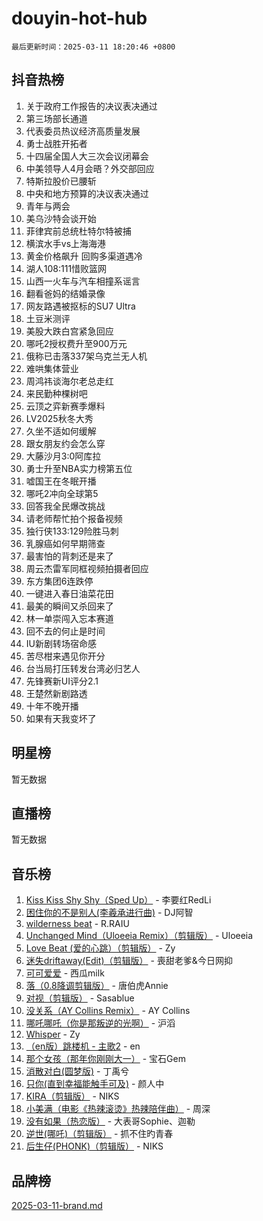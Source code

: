 # douyin-hot-hub

`最后更新时间：2025-03-11 18:20:46 +0800`

## 抖音热榜

1. 关于政府工作报告的决议表决通过
1. 第三场部长通道
1. 代表委员热议经济高质量发展
1. 勇士战胜开拓者
1. 十四届全国人大三次会议闭幕会
1. 中美领导人4月会晤？外交部回应
1. 特斯拉股价已腰斩
1. 中央和地方预算的决议表决通过
1. 青年与两会
1. 美乌沙特会谈开始
1. 菲律宾前总统杜特尔特被捕
1. 横滨水手vs上海海港
1. 黄金价格飙升 回购多渠道遇冷
1. 湖人108:111惜败篮网
1. 山西一火车与汽车相撞系谣言
1. 翻看爸妈的结婚录像
1. 网友路遇被抠标的SU7 Ultra
1. 土豆米测评
1. 美股大跌白宫紧急回应
1. 哪吒2授权费升至900万元
1. 俄称已击落337架乌克兰无人机
1. 难哄集体营业
1. 周鸿祎谈海尔老总走红
1. 来民勤种棵树吧
1. 云顶之弈新赛季爆料
1. LV2025秋冬大秀
1. 久坐不适如何缓解
1. 跟女朋友约会怎么穿
1. 大藤沙月3:0阿库拉
1. 勇士升至NBA实力榜第五位
1. 嘘国王在冬眠开播
1. 哪吒2冲向全球第5
1. 回答我全民爆改挑战
1. 请老师帮忙拍个报备视频
1. 独行侠133:129险胜马刺
1. 乳腺癌如何早期筛查
1. 最害怕的背刺还是来了
1. 周云杰雷军同框视频拍摄者回应
1. 东方集团6连跌停
1. 一键进入春日油菜花田
1. 最美的瞬间又杀回来了
1. 林一单崇闯入忘本赛道
1. 回不去的何止是时间
1. IU新剧转场宿命感
1. 苦尽柑来遇见你开分
1. 台当局打压转发台湾必归艺人
1. 先锋赛新UI评分2.1
1. 王楚然新剧路透
1. 十年不晚开播
1. 如果有天我变坏了

## 明星榜

暂无数据

## 直播榜

暂无数据

## 音乐榜

1. [Kiss Kiss Shy Shy（Sped Up）](https://sf3-cdn-tos.douyinstatic.com/obj/tos-cn-ve-2774/oYpXDAeGgQK0zfPaji7iKUixpCXFGILeLGmvYA) - 李要红RedLi
1. [困住你的不是别人(李羲承进行曲)](https://sf3-cdn-tos.douyinstatic.com/obj/tos-cn-ve-2774/okWrrVL1iQGZbfHVeCPAe7IaerYfM2jEQi5mNI) - DJ阿智
1. [wilderness beat](https://sf3-cdn-tos.douyinstatic.com/obj/tos-cn-ve-2774/o0oBmODSFCpfFdLRGzAAFC2ah9AIMEQfAOueVE) - R.RAIU
1. [Unchanged Mind（Uloeeia Remix）（剪辑版）](https://sf6-cdn-tos.douyinstatic.com/obj/tos-cn-ve-2774/oIHYu1YfsziJqmggAqBsXOiiI2Y1QB6I61RsMW) - Uloeeia
1. [Love Beat  (爱的心跳）（剪辑版）](https://sf3-cdn-tos.douyinstatic.com/obj/tos-cn-ve-2774/oUlARwvEINIisZ9nCnKMZiYFGfCCYLtDADDBge) - Zy
1. [迷失driftaway(Edit)（剪辑版）](https://sf3-cdn-tos.douyinstatic.com/obj/tos-cn-ve-2774/ogaa1xGNeFO6FCaMgO8PzzAceEI4fBLDMi15H3) - 喪甜老爹&今日网抑
1. [可可爱爱](https://sf3-cdn-tos.douyinstatic.com/obj/tos-cn-ve-2774/0deb1e75aea643b9927ba26aaafa29dd) - 西瓜milk
1. [落（0.8降调剪辑版）](https://sf6-cdn-tos.douyinstatic.com/obj/tos-cn-ve-2774/ociN0WUv3APijBYr6DUmAHmdkZ5MjM6gIF3iA) - 唐伯虎Annie
1. [对视（剪辑版）](https://sf3-cdn-tos.douyinstatic.com/obj/tos-cn-ve-2774/ogKtIhiB0WfAa18F9z3uWODMtZi2ysB1VuAIsQ) - Sasablue
1. [没关系（AY Collins Remix）](https://sf3-cdn-tos.douyinstatic.com/obj/tos-cn-ve-2774/oIBbI5Ghw4zdUCQMJrDEFaAQilZP3EIDSi7MW) - AY Collins
1. [哪吒哪吒（你是那叛逆的光啊）](https://sf3-cdn-tos.douyinstatic.com/obj/tos-cn-ve-2774/oUkQCgCDnBanFehFEFQDxCQntAOIfp9gyZYFVo) - 沪滔
1. [Whisper](https://sf5-hl-cdn-tos.douyinstatic.com/obj/tos-cn-ve-2774/oEeYKDxIDCFuArkftgkGqCnG7xZtRC2rEMKBQi) - Zy
1. [（en版）跳楼机 - 主歌2](https://sf6-cdn-tos.douyinstatic.com/obj/tos-cn-ve-2774/oklN6GvgQ2L8DpPeaAGf1gPeyKzjXFwHIwoCZv) - en
1. [那个女孩（那年你刚刚大一）](https://sf3-cdn-tos.douyinstatic.com/obj/tos-cn-ve-2774/o4IZw7TlivwiBBBMA2rIgWrGNIrjFroh6bPqQ) - 宝石Gem
1. [消散对白(圆梦版)](https://sf3-cdn-tos.douyinstatic.com/obj/tos-cn-ve-2774/og4jB5I5IizzoZVAAAzWgBMAsMDWoArfwBOiFs) - 丁禹兮
1. [只你(直到幸福能触手可及)](https://sf5-hl-cdn-tos.douyinstatic.com/obj/tos-cn-ve-2774/o0lBkRDzFTeaVSUz3ZZSCBVtZ5DIMQGfgmEAuE) - 颜人中
1. [KIRA（剪辑版）](https://sf3-cdn-tos.douyinstatic.com/obj/tos-cn-ve-2774/o0Bq3TvdHqOfzihWrHyABMociuMA3Inwsbx9Wi) - NIKS
1. [小美满（电影《热辣滚烫》热辣陪伴曲）](https://sf5-hl-cdn-tos.douyinstatic.com/obj/tos-cn-ve-2774/o0GAn2lSgfZIDUgtevCGDQYnFg4CwnrBaxbTZL) - 周深
1. [没有如果（热恋版）](https://sf3-cdn-tos.douyinstatic.com/obj/tos-cn-ve-2774/o4iETqbxIThtCXlBeV0DfAhZsbCFGhagYupnMx) - 大表哥Sophie、迦勒
1. [逆世(哪吒)（剪辑版）](https://sf3-cdn-tos.douyinstatic.com/obj/tos-cn-ve-2774/oMIEZAfEogrLnzfDWMBiZKCWuXIUFLtRDsOFWs) - 抓不住旳青春
1. [后生仔(PHONK)（剪辑版）](https://sf3-cdn-tos.douyinstatic.com/obj/tos-cn-ve-2774/o0TzmfumdQAJ1aGG9F5LfTXIYeGcqYKRPAeFdJ) - NIKS

## 品牌榜

[2025-03-11-brand.md](2025-03-11-brand.md)
